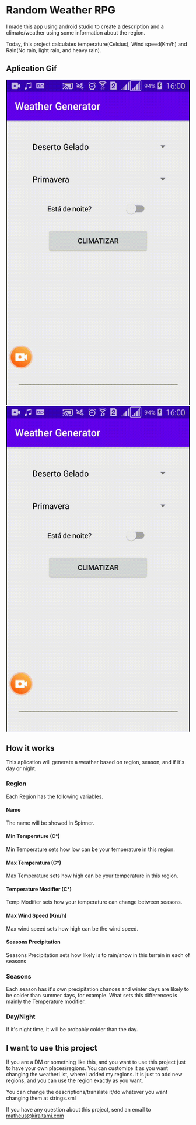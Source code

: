 # Random Weather RPG

I made this app using android studio to create a description and a climate/weather using some information about the region.

Today, this project calculates temperature(Celsius), Wind speed(Km/h) and Rain(No rain, light rain, and heavy rain).

## Aplication Gif
![](weather-1.gif) ![](weather-2.gif)


## How it works
This aplication will generate a weather based on region, season, and if it's day or night.

### Region

Each Region has the following variables.


#### Name
The name will be showed in Spinner.

#### Min Temperature (C°)
Min Temperature sets how low can be your temperature in this region.

#### Max Temperatura (C°)
Max Temperature sets how high can be your temperature in this region.

#### Temperature Modifier (C°)
Temp Modifier sets how your temperature can change between seasons.

#### Max Wind Speed (Km/h)
Max wind speed sets how high can be the wind speed.

#### Seasons Precipitation
Seasons Precipitation sets how likely is to rain/snow in this terrain in each of seasons


### Seasons

Each season has it's own precipitation chances and winter days are likely to be colder than summer days, for example.
What sets this differences is mainly the Temperature modifier.


### Day/Night

If it's night time, it will be probably colder than the day.


## I want to use this project

If you are a DM or something like this, and you want to use this project just to have your own places/regions.
You can customize it as you want changing the weatherList, where I added my regions. It is just to add new regions, and you can use the region exactly as you want.

You can change the descriptions/translate it/do whatever you want changing them at strings.xml

If you have any question about this project, send an email to matheus@kiraitami.com
